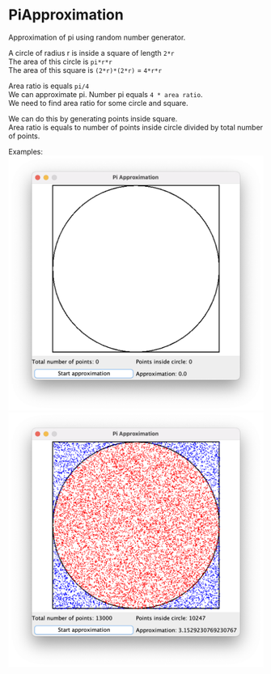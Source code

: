 # PiApproximation

Approximation of pi using random number generator.  

A circle of radius r is inside a square of length `2*r`  
The area of this circle is `pi*r*r`  
The area of this square is `(2*r)*(2*r)` = `4*r*r`  

Area ratio is equals `pi/4`  
We can approximate pi. Number pi equals `4 * area ratio`.  
We need to find area ratio for some circle and square.  

We can do this by generating points inside square.  
Area ratio is equals to number of points inside circle divided by total number of points.  

Examples:  
![](img1.png)
![](img2.png)
